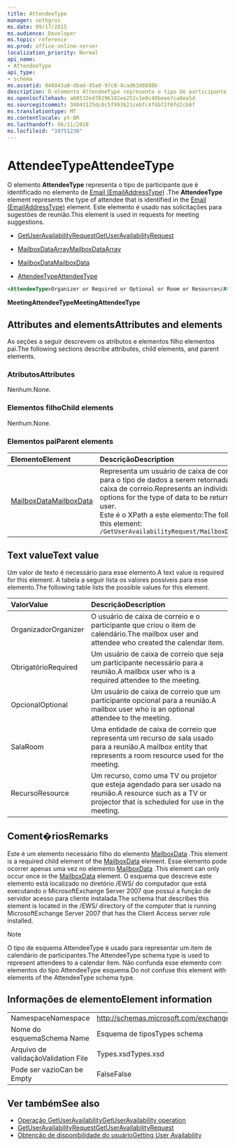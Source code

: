 ```yaml
---
title: AttendeeType
manager: sethgros
ms.date: 09/17/2015
ms.audience: Developer
ms.topic: reference
ms.prod: office-online-server
localization_priority: Normal
api_name:
- AttendeeType
api_type:
- schema
ms.assetid: 048043a8-dbad-45a0-97c8-4cad63d8898b
description: O elemento AttendeeType representa o tipo de participante que é identificado no elemento de Email (EmailAddressType). Este elemento é usado nas solicitações para sugestões de reunião.
ms.openlocfilehash: a08532ed78296102ee252c1e0c40beee7ca8ea5d
ms.sourcegitcommit: 34041125dc8c5f993b21cebfc4f8b72f0fd2cb6f
ms.translationtype: MT
ms.contentlocale: pt-BR
ms.lasthandoff: 06/11/2018
ms.locfileid: "19751230"
---
```

# <a name="attendeetype"></a><span data-ttu-id="55b42-104">AttendeeType</span><span class="sxs-lookup"><span data-stu-id="55b42-104">AttendeeType</span></span>

<span data-ttu-id="55b42-105">O elemento **AttendeeType** representa o tipo de participante que é identificado no elemento de [Email (EmailAddressType)](email-emailaddresstype.md) .</span><span class="sxs-lookup"><span data-stu-id="55b42-105">The **AttendeeType** element represents the type of attendee that is identified in the [Email (EmailAddressType)](email-emailaddresstype.md) element.</span></span> <span data-ttu-id="55b42-106">Este elemento é usado nas solicitações para sugestões de reunião.</span><span class="sxs-lookup"><span data-stu-id="55b42-106">This element is used in requests for meeting suggestions.</span></span> 
  
- [<span data-ttu-id="55b42-107">GetUserAvailabilityRequest</span><span class="sxs-lookup"><span data-stu-id="55b42-107">GetUserAvailabilityRequest</span></span>](getuseravailabilityrequest.md)
  
- [<span data-ttu-id="55b42-108">MailboxDataArray</span><span class="sxs-lookup"><span data-stu-id="55b42-108">MailboxDataArray</span></span>](mailboxdataarray.md)
  
- [<span data-ttu-id="55b42-109">MailboxData</span><span class="sxs-lookup"><span data-stu-id="55b42-109">MailboxData</span></span>](mailboxdata.md)
  
- [<span data-ttu-id="55b42-110">AttendeeType</span><span class="sxs-lookup"><span data-stu-id="55b42-110">AttendeeType</span></span>](attendeetype.md)
  
```xml
<AttendeeType>Organizer or Required or Optional or Room or Resource</AttendeeType>
```

 <span data-ttu-id="55b42-111">**MeetingAttendeeType**</span><span class="sxs-lookup"><span data-stu-id="55b42-111">**MeetingAttendeeType**</span></span>
## <a name="attributes-and-elements"></a><span data-ttu-id="55b42-112">Attributes and elements</span><span class="sxs-lookup"><span data-stu-id="55b42-112">Attributes and elements</span></span>

<span data-ttu-id="55b42-113">As seções a seguir descrevem os atributos e elementos filho elementos pai.</span><span class="sxs-lookup"><span data-stu-id="55b42-113">The following sections describe attributes, child elements, and parent elements.</span></span>
  
### <a name="attributes"></a><span data-ttu-id="55b42-114">Atributos</span><span class="sxs-lookup"><span data-stu-id="55b42-114">Attributes</span></span>

<span data-ttu-id="55b42-115">Nenhum.</span><span class="sxs-lookup"><span data-stu-id="55b42-115">None.</span></span>
  
### <a name="child-elements"></a><span data-ttu-id="55b42-116">Elementos filho</span><span class="sxs-lookup"><span data-stu-id="55b42-116">Child elements</span></span>

<span data-ttu-id="55b42-117">Nenhum.</span><span class="sxs-lookup"><span data-stu-id="55b42-117">None.</span></span>
  
### <a name="parent-elements"></a><span data-ttu-id="55b42-118">Elementos pai</span><span class="sxs-lookup"><span data-stu-id="55b42-118">Parent elements</span></span>

|<span data-ttu-id="55b42-119">**Elemento**</span><span class="sxs-lookup"><span data-stu-id="55b42-119">**Element**</span></span>|<span data-ttu-id="55b42-120">**Descrição**</span><span class="sxs-lookup"><span data-stu-id="55b42-120">**Description**</span></span>|
|:-----|:-----|
|[<span data-ttu-id="55b42-121">MailboxData</span><span class="sxs-lookup"><span data-stu-id="55b42-121">MailboxData</span></span>](mailboxdata.md) <br/> |<span data-ttu-id="55b42-122">Representa um usuário de caixa de correio individual e opções para o tipo de dados a serem retornadas sobre o usuário de caixa de correio.</span><span class="sxs-lookup"><span data-stu-id="55b42-122">Represents an individual mailbox user and options for the type of data to be returned about the mailbox user.</span></span>  <br/> <span data-ttu-id="55b42-123">Este é o XPath a este elemento:</span><span class="sxs-lookup"><span data-stu-id="55b42-123">The following is the XPath to this element:</span></span>  <br/>  `/GetUserAvailabilityRequest/MailboxDataArray[i]/MailboxData` <br/> |
   
## <a name="text-value"></a><span data-ttu-id="55b42-124">Text value</span><span class="sxs-lookup"><span data-stu-id="55b42-124">Text value</span></span>

<span data-ttu-id="55b42-125">Um valor de texto é necessário para esse elemento.</span><span class="sxs-lookup"><span data-stu-id="55b42-125">A text value is required for this element.</span></span> <span data-ttu-id="55b42-126">A tabela a seguir lista os valores possíveis para esse elemento.</span><span class="sxs-lookup"><span data-stu-id="55b42-126">The following table lists the possible values for this element.</span></span>
  
|<span data-ttu-id="55b42-127">**Valor**</span><span class="sxs-lookup"><span data-stu-id="55b42-127">**Value**</span></span>|<span data-ttu-id="55b42-128">**Descrição**</span><span class="sxs-lookup"><span data-stu-id="55b42-128">**Description**</span></span>|
|:-----|:-----|
|<span data-ttu-id="55b42-129">Organizador</span><span class="sxs-lookup"><span data-stu-id="55b42-129">Organizer</span></span>  <br/> |<span data-ttu-id="55b42-130">O usuário de caixa de correio e o participante que criou o item de calendário.</span><span class="sxs-lookup"><span data-stu-id="55b42-130">The mailbox user and attendee who created the calendar item.</span></span>  <br/> |
|<span data-ttu-id="55b42-131">Obrigatório</span><span class="sxs-lookup"><span data-stu-id="55b42-131">Required</span></span>  <br/> |<span data-ttu-id="55b42-132">Um usuário de caixa de correio que seja um participante necessário para a reunião.</span><span class="sxs-lookup"><span data-stu-id="55b42-132">A mailbox user who is a required attendee to the meeting.</span></span>  <br/> |
|<span data-ttu-id="55b42-133">Opcional</span><span class="sxs-lookup"><span data-stu-id="55b42-133">Optional</span></span>  <br/> |<span data-ttu-id="55b42-134">Um usuário de caixa de correio que um participante opcional para a reunião.</span><span class="sxs-lookup"><span data-stu-id="55b42-134">A mailbox user who is an optional attendee to the meeting.</span></span>  <br/> |
|<span data-ttu-id="55b42-135">Sala</span><span class="sxs-lookup"><span data-stu-id="55b42-135">Room</span></span>  <br/> |<span data-ttu-id="55b42-136">Uma entidade de caixa de correio que representa um recurso de sala usado para a reunião.</span><span class="sxs-lookup"><span data-stu-id="55b42-136">A mailbox entity that represents a room resource used for the meeting.</span></span>  <br/> |
|<span data-ttu-id="55b42-137">Recurso</span><span class="sxs-lookup"><span data-stu-id="55b42-137">Resource</span></span>  <br/> |<span data-ttu-id="55b42-138">Um recurso, como uma TV ou projetor que esteja agendado para ser usado na reunião.</span><span class="sxs-lookup"><span data-stu-id="55b42-138">A resource such as a TV or projector that is scheduled for use in the meeting.</span></span>  <br/> |
   
## <a name="remarks"></a><span data-ttu-id="55b42-139">Coment�rios</span><span class="sxs-lookup"><span data-stu-id="55b42-139">Remarks</span></span>

<span data-ttu-id="55b42-140">Este é um elemento necessário filho do elemento [MailboxData](mailboxdata.md) .</span><span class="sxs-lookup"><span data-stu-id="55b42-140">This element is a required child element of the [MailboxData](mailboxdata.md) element.</span></span> <span data-ttu-id="55b42-141">Esse elemento pode ocorrer apenas uma vez no elemento [MailboxData](mailboxdata.md) .</span><span class="sxs-lookup"><span data-stu-id="55b42-141">This element can only occur once in the [MailboxData](mailboxdata.md) element.</span></span> <span data-ttu-id="55b42-142">O esquema que descreve este elemento está localizado no diretório /EWS/ do computador que está executando o MicrosoftExchange Server 2007 que possui a função de servidor acesso para cliente instalada.</span><span class="sxs-lookup"><span data-stu-id="55b42-142">The schema that describes this element is located in the /EWS/ directory of the computer that is running MicrosoftExchange Server 2007 that has the Client Access server role installed.</span></span> 
  
> [!NOTE]
> <span data-ttu-id="55b42-143">O tipo de esquema AttendeeType é usado para representar um item de calendário de participantes.</span><span class="sxs-lookup"><span data-stu-id="55b42-143">The AttendeeType schema type is used to represent attendees to a calendar item.</span></span> <span data-ttu-id="55b42-144">Não confunda esse elemento com elementos do tipo AttendeeType esquema.</span><span class="sxs-lookup"><span data-stu-id="55b42-144">Do not confuse this element with elements of the AttendeeType schema type.</span></span> 
  
## <a name="element-information"></a><span data-ttu-id="55b42-145">Informações de elemento</span><span class="sxs-lookup"><span data-stu-id="55b42-145">Element information</span></span>

|||
|:-----|:-----|
|<span data-ttu-id="55b42-146">Namespace</span><span class="sxs-lookup"><span data-stu-id="55b42-146">Namespace</span></span>  <br/> |http://schemas.microsoft.com/exchange/services/2006/types  <br/> |
|<span data-ttu-id="55b42-147">Nome do esquema</span><span class="sxs-lookup"><span data-stu-id="55b42-147">Schema Name</span></span>  <br/> |<span data-ttu-id="55b42-148">Esquema de tipos</span><span class="sxs-lookup"><span data-stu-id="55b42-148">Types schema</span></span>  <br/> |
|<span data-ttu-id="55b42-149">Arquivo de validação</span><span class="sxs-lookup"><span data-stu-id="55b42-149">Validation File</span></span>  <br/> |<span data-ttu-id="55b42-150">Types.xsd</span><span class="sxs-lookup"><span data-stu-id="55b42-150">Types.xsd</span></span>  <br/> |
|<span data-ttu-id="55b42-151">Pode ser vazio</span><span class="sxs-lookup"><span data-stu-id="55b42-151">Can be Empty</span></span>  <br/> |<span data-ttu-id="55b42-152">False</span><span class="sxs-lookup"><span data-stu-id="55b42-152">False</span></span>  <br/> |
   
## <a name="see-also"></a><span data-ttu-id="55b42-153">Ver também</span><span class="sxs-lookup"><span data-stu-id="55b42-153">See also</span></span>

- [<span data-ttu-id="55b42-154">Operação GetUserAvailability</span><span class="sxs-lookup"><span data-stu-id="55b42-154">GetUserAvailability operation</span></span>](getuseravailability-operation.md)
- [<span data-ttu-id="55b42-155">GetUserAvailabilityRequest</span><span class="sxs-lookup"><span data-stu-id="55b42-155">GetUserAvailabilityRequest</span></span>](getuseravailabilityrequest.md)
- [<span data-ttu-id="55b42-156">Obtenção de disponibilidade do usuário</span><span class="sxs-lookup"><span data-stu-id="55b42-156">Getting User Availability</span></span>](http://msdn.microsoft.com/library/d4133fcb-9b0f-4e6b-aadf-a389da83516a%28Office.15%29.aspx)


